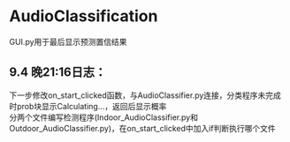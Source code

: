 # AudioClassification
GUI.py用于最后显示预测置信结果  
## 9.4 晚21:16日志：
下一步修改on_start_clicked函数，与AudioClassifier.py连接，分类程序未完成时prob块显示Calculating...，返回后显示概率  
分两个文件编写检测程序(Indoor_AudioClassifier.py和Outdoor_AudioClassifier.py)，在on_start_clicked中加入if判断执行哪个文件
